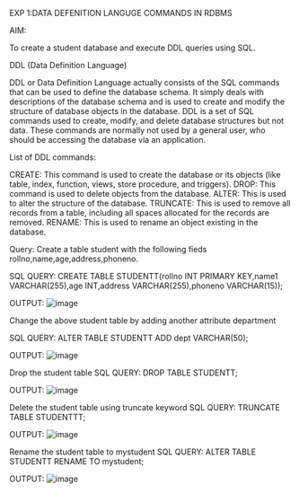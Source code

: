 EXP 1:DATA DEFENITION LANGUGE COMMANDS IN RDBMS


AIM:

To create a student database and execute DDL queries using SQL.

DDL (Data Definition Language)

DDL or Data Definition Language actually consists of the SQL commands that can be used to define the database schema. It simply deals with descriptions of the database schema and is used to create and modify the structure of database objects in the database. DDL is a set of SQL commands used to create, modify, and delete database structures but not data. These commands are normally not used by a general user, who should be accessing the database via an application.

List of DDL commands:

CREATE: This command is used to create the database or its objects (like table, index, function, views, store procedure, and triggers). DROP: This command is used to delete objects from the database. ALTER: This is used to alter the structure of the database. TRUNCATE: This is used to remove all records from a table, including all spaces allocated for the records are removed. RENAME: This is used to rename an object existing in the database.

Query:
Create a table student with the following fieds rollno,name,age,address,phoneno.

SQL QUERY:
CREATE TABLE STUDENTT(rollno INT PRIMARY KEY,name1 VARCHAR(255),age INT,address VARCHAR(255),phoneno VARCHAR(15));

OUTPUT:
![image](https://github.com/NivethaKumar30/I2_DBMS/assets/119559844/5c7837c2-a5b3-48da-9a5e-4fb90dbeda8a)


Change the above student table by adding another attribute department

SQL QUERY:
ALTER TABLE STUDENTT ADD dept VARCHAR(50);

OUTPUT:
![image](https://github.com/NivethaKumar30/I2_DBMS/assets/119559844/e88de8b9-b987-425b-99b0-89b9654ce574)


Drop the student table
SQL QUERY:
DROP TABLE STUDENTT;

OUTPUT:
![image](https://github.com/NivethaKumar30/I2_DBMS/assets/119559844/6179d333-8ba2-4be0-889f-b120df1ee7b3)


Delete the student table using truncate keyword
SQL QUERY:
TRUNCATE TABLE STUDENTTT;

OUTPUT:
![image](https://github.com/NivethaKumar30/I2_DBMS/assets/119559844/498396e5-204a-4cb9-87a7-45348e14440c)


Rename the student table to mystudent
SQL QUERY:
ALTER TABLE STUDENTT RENAME TO mystudent;

OUTPUT:
![image](https://github.com/NivethaKumar30/I2_DBMS/assets/119559844/d8f9fc04-f12d-4b00-b205-d91f0063eb50)


